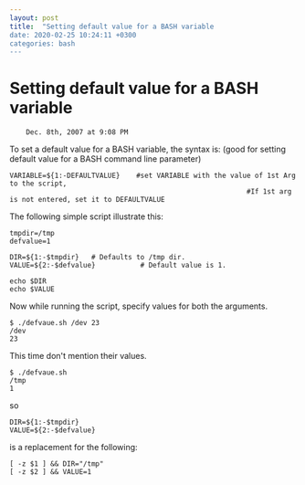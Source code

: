 ```yaml
---
layout: post
title:  "Setting default value for a BASH variable
date: 2020-02-25 10:24:11 +0300
categories: bash
---
```


# Setting default value for a BASH variable #
```
    Dec. 8th, 2007 at 9:08 PM
```
To set a default value for a BASH variable, the syntax is: (good for setting default value for a BASH command line parameter)
```
VARIABLE=${1:-DEFAULTVALUE}    #set VARIABLE with the value of 1st Arg to the script,
                                                          #If 1st arg is not entered, set it to DEFAULTVALUE
```
The following simple script illustrate this:
```
tmpdir=/tmp
defvalue=1

DIR=${1:-$tmpdir}   # Defaults to /tmp dir.
VALUE=${2:-$defvalue}           # Default value is 1.

echo $DIR
echo $VALUE
```

Now while running the script, specify values for both the arguments.
```
$ ./defvaue.sh /dev 23
/dev
23
```
This time don't mention their values.
```
$ ./defvaue.sh
/tmp
1
```
so
```
DIR=${1:-$tmpdir}
VALUE=${2:-$defvalue}
```
is a replacement for the following:
```
[ -z $1 ] && DIR="/tmp"
[ -z $2 ] && VALUE=1
```